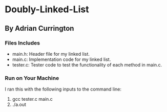 # Doubly-Linked-List
## By Adrian Currington

### Files Includes
- main.h: Header file for my linked list.
- main.c: Implementation code for my linked list.
- tester.c: Tester code to test the functionality of each method in main.c.

### Run on Your Machine
I ran this with the following inputs to the command line:
1. gcc tester.c main.c
2. ./a.out

